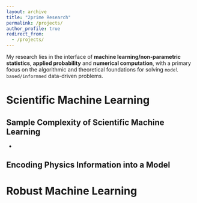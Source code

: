 ```yaml
---
layout: archive
title: "2prime Research"
permalink: /projects/
author_profile: true
redirect_from:
  - /projects/
---
```



My research lies in the interface of **machine learning/non-parametric statistics**, **applied probability** and  **numerical computation**, with a primary focus on the algorithmic and theoretical foundations for solving `model based/informned` data-driven problems. 



# Scientific Machine Learning

## Sample Complexity of Scientific Machine Learning
- 

## Encoding Physics Information into a Model

# Robust Machine Learning

